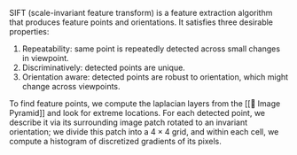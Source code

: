 SIFT (scale-invariant feature transform) is a feature extraction algorithm that produces feature points and orientations. It satisfies three desirable properties:
1. Repeatability: same point is repeatedly detected across small changes in viewpoint.
2. Discriminatively: detected points are unique.
3. Orientation aware: detected points are robust to orientation, which might change across viewpoints.

To find feature points, we compute the laplacian layers from the [[🔺 Image Pyramid]] and look for extreme locations. For each detected point, we describe it via its surrounding image patch rotated to an invariant orientation; we divide this patch into a $4 \times 4$ grid, and within each cell, we compute a histogram of discretized gradients of its pixels.